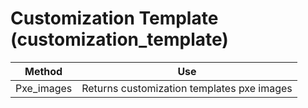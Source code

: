 # Customization Template (customization\_template)

| Method      | Use                                        |
| ----------- | ------------------------------------------ |
| Pxe\_images | Returns customization templates pxe images |
